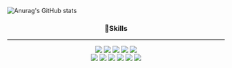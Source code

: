 ![Anurag's GitHub stats](https://github-readme-stats.vercel.app/api?username=solhee-hwang&show_icons=true&theme=nord)
<div align = "center" >
  <h3>💪Skills</h3>
  <hr>
    <img src="https://img.shields.io/badge/Java-007396?style=flat-square&logo=Java&logoColor=white"/>
    <img src="https://img.shields.io/badge/JavaScript-F7DF1E?style=flat-square&logo=JavaScript&logoColor=black"/>
    <img src="https://img.shields.io/badge/Python-3776AB?style=flat-square&logo=Python&logoColor=white"/>
     <img src="https://img.shields.io/badge/C%2B%2B-00599C?style=flat-square&logo=C%2B%2B&logoColor=white"/>
    <img src="https://img.shields.io/badge/R-276DC3?style=flat-square&logo=R&logoColor=white"/>
  <br>
    <img src="https://img.shields.io/badge/React-61DAFB?style=flat-square&logo=React&logoColor=black"/>
<img src="https://img.shields.io/badge/Spring-6DB33F?style=flat-square&logo=Spring&logoColor=white"/>
<img src="https://img.shields.io/badge/TensorFlow-FF6F00?style=flat-square&logo=TensorFlow&logoColor=white"/>
  <img src="https://img.shields.io/badge/PyTorch-EE4C2C?style=flat-square&logo=PyTorch&logoColor=white"/>
<img src="https://img.shields.io/badge/Android%20Studio-3DDC84?style=flat-square&logo=AndroidStudio&logoColor=white"/>
  <img src="https://img.shields.io/badge/Django-092E20?style=flat-square&logo=Django&log#FF6F00=white"/>
</div>
